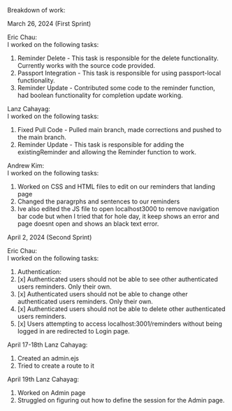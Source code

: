 Breakdown of work:

March 26, 2024 (First Sprint)

Eric Chau:
</br>
I worked on the following tasks:

1. Reminder Delete - This task is responsible for the delete functionality. Currently works with the source code provided.
2. Passport Integration - This task is responsible for using passport-local functionality.
3. Reminder Update - Contributed some code to the reminder function, had boolean functionality for completion update working.

Lanz Cahayag:
</br>
I worked on the following tasks:

1. Fixed Pull Code - Pulled main branch, made corrections and pushed to the main branch.
2. Reminder Update - This task is responsible for adding the existingReminder and allowing the Reminder function to work.

Andrew Kim:
</br>
I worked on the following tasks:


1. Worked on CSS and HTML files to edit on our reminders that landing page
2. Changed the paragrphs and sentences to our reminders
3. Ive also edited the JS file to open localhost3000 to remove navigation bar code but when I tried that for hole day, it keep shows an error and page doesnt open and shows an black text error.

April 2, 2024 (Second Sprint)

Eric Chau:
</br>
I worked on the following tasks:
1. Authentication:
2. [x] Authenticated users should not be able to see other authenticated users reminders. Only their own.
3. [x] Authenticated users should not be able to change other authenticated users reminders. Only their own.
4. [x] Authenticated users should not be able to delete other authenticated users reminders.
5. [x] Users attempting to access localhost:3001/reminders without being logged in are redirected to Login page.

April 17-18th
Lanz Cahayag:
</br> 
1. Created an admin.ejs
2. Tried to create a route to it

April 19th
Lanz Cahayag:
</br>
1. Worked on Admin page
2. Struggled on figuring out how to define the session for the Admin page. 
